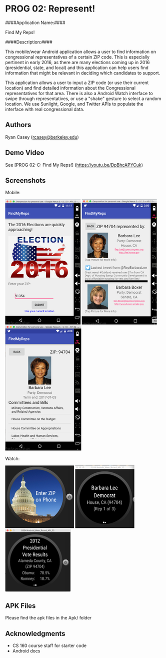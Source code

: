 # PROG 02: Represent!

####Application Name:####

Find My Reps!

####Description:####


This mobile/wear Android application allows a user to find information on congressional representatives of a certain ZIP code. This is especially pertinent in early 2016, as there are many elections coming up in 2016 (presidential, state, and local) and this application can help users find information that might be relevant in deciding which candidates to support.

This application allows a user to input a ZIP code (or use their current location) and find detailed information about the Congressional representatives for that area. There is also a Android Watch interface to swipe through representatives, or use a "shake" gesture to select a random location. We use Sunlight, Google, and Twitter APIs to populate the interface with real congressional data.

## Authors

Ryan Casey ([rcasey@berkeley.edu](mailto:rcasey@berkeley.edu))

## Demo Video

See [PROG 02-C: Find My Reps!] (https://youtu.be/DpBhcAPYCuk)


## Screenshots

Mobile:

<img src="screenshots/mobile_main.png" height="400" alt="Screenshot"/>
<img src="screenshots/mobile_congressional_new.png" height="400" alt="Screenshot"/>
<img src="screenshots/mobile_detailed_new.png" height="400" alt="Screenshot"/>

Watch:

<img src="screenshots/watch_home.png" height="200" alt="Screenshot"/>
<img src="screenshots/watch_main_new.png" height="200" alt="Screenshot"/>
<img src="screenshots/watch_vote_new.png" height="200" alt="Screenshot"/>

## APK Files
Please find the apk files in the Apk/ folder

## Acknowledgments

* CS 160 course staff for starter code
* Android docs 
